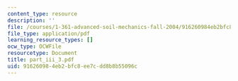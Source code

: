```yaml
---
content_type: resource
description: ''
file: /courses/1-361-advanced-soil-mechanics-fall-2004/916260984eb2bfc8ee7cdd8b8b55096c_part_iii_3.pdf
file_type: application/pdf
learning_resource_types: []
ocw_type: OCWFile
resourcetype: Document
title: part_iii_3.pdf
uid: 91626098-4eb2-bfc8-ee7c-dd8b8b55096c
---
```

